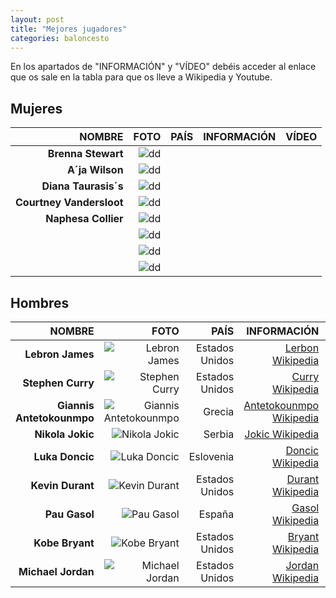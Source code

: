 ```yaml
---
layout: post
title: "Mejores jugadores"
categories: baloncesto
---
```


En los apartados de "INFORMACIÓN" y "VÍDEO" debéis acceder al enlace que os sale en la tabla para que os lleve a Wikipedia y Youtube.

## Mujeres ##

|NOMBRE|FOTO|PAÍS|INFORMACIÓN|VÍDEO|
|-----:|-----:|-----:|-----:|-----:|
|**Brenna Stewart**|![dd]()|      |[]()|[]()|
|**A´ja Wilson**|![dd]()|      |[]()|[]()|
|**Diana Taurasis´s**|![dd]()|      |[]()|[]()|
|**Courtney Vandersloot**|![dd]()|      |[]()|[]()|
|**Naphesa Collier**|![dd]()|      |[]()|[]()|
| |![dd]()|      |[]()|[]()|
|      |![dd]()|      |[]()|[]()|
|      |![dd]()|      |[]()||



## Hombres 

|NOMBRE|FOTO|PAÍS|INFORMACIÓN|VÍDEO|
|-----:|-----:|-----:|-----:|-----:|
|**Lebron James**|![Lebron James](https://danieledufis.github.io/images_text/baloncesto_lebron.jpg)|Estados Unidos|[Lerbon Wikipedia](https://es.wikipedia.org/wiki/LeBron_James)|[Lebron Youtube](https://www.youtube.com/watch?v=b117a8_jALE&t=106s)|
|**Stephen Curry**|![Stephen Curry](https://danieledufis.github.io/images_text/baloncesto_curry.jpg)|Estados Unidos|[Curry Wikipedia](https://es.wikipedia.org/wiki/Stephen_Curry)|[Curry Youtube](https://www.youtube.com/watch?v=P5_xgip67ac)|
|**Giannis Antetokounmpo**|![Giannis Antetokounmpo](https://danieledufis.github.io/images_text/baloncesto_anteto.jpg)|Grecia|[Antetokounmpo Wikipedia](https://es.wikipedia.org/wiki/Giannis_Antetokounmpo)|[Antetokounmpo Youtube](https://www.youtube.com/watch?v=0rMxWWsG4CQ)|
|**Nikola Jokic**|![Nikola Jokic](https://danieledufis.github.io/images_text/baloncesto_jokic.jpg)|Serbia|[Jokic Wikipedia](https://es.wikipedia.org/wiki/Nikola_Joki%C4%87)|[Jokic Youtube](https://www.youtube.com/watch?v=JWjV4dt9aw0)|
|**Luka Doncic**|![Luka Doncic](https://danieledufis.github.io/images_text/baloncesto_doncic.jpg)|Eslovenia|[Doncic Wikipedia](https://es.wikipedia.org/wiki/Luka_Don%C4%8Di%C4%87)|[Doncic Youtube](https://www.youtube.com/watch?v=NzsCCQsM5YY)|
|**Kevin Durant**|![Kevin Durant](https://danieledufis.github.io/images_text/baloncesto_durant.jpg)|Estados Unidos|[Durant Wikipedia](https://es.wikipedia.org/wiki/Kevin_Durant)|[Durant Youtube](https://www.youtube.com/watch?v=e0cKk6Vhyws)|
|**Pau Gasol**|![Pau Gasol](https://danieledufis.github.io/images_text/baloncesto_gasol.jpg)|España|[Gasol Wikipedia](https://es.wikipedia.org/wiki/Pau_Gasol)|[Gasol Youtube](https://www.youtube.com/watch?v=ISYHoP_2Pfc)|
|**Kobe Bryant**|![Kobe Bryant](https://danieledufis.github.io/images_text/baloncesto_bryant.jpg)|Estados Unidos|[Bryant Wikipedia](https://es.wikipedia.org/wiki/Kobe_Bryant)|[Bryant Youtube](https://www.youtube.com/watch?v=1fjhIWJSxfw&t=33s)|
|**Michael Jordan**|![Michael Jordan](https://danieledufis.github.io/images_text/baloncesto_jordan.jpg)|Estados Unidos|[Jordan Wikipedia](https://es.wikipedia.org/wiki/Michael_Jordan)|[Jordan Youtube](https://www.youtube.com/watch?v=cuLprHh_BRg)|






